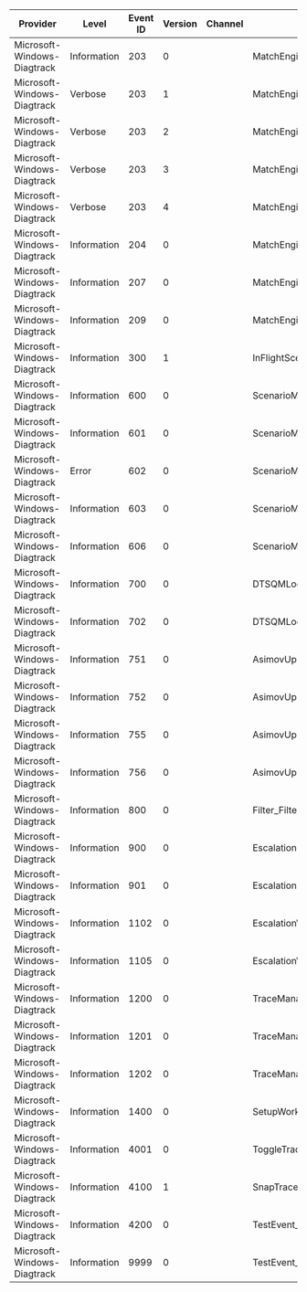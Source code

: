 Provider                     |  Level        |  Event ID  |  Version  |  Channel  |  Task                                             |  Opcode  |  Keyword           |  Message
-----------------------------|---------------|------------|-----------|-----------|---------------------------------------------------|----------|--------------------|---------
Microsoft-Windows-Diagtrack  |  Information  |  203       |  0        |           |  MatchEngine_ScenarioCompleted                    |          |  DiagTrack Status  |
Microsoft-Windows-Diagtrack  |  Verbose      |  203       |  1        |           |  MatchEngine_ScenarioCompleted                    |          |  DiagTrack Status  |
Microsoft-Windows-Diagtrack  |  Verbose      |  203       |  2        |           |  MatchEngine_ScenarioCompleted                    |          |  DiagTrack Status  |
Microsoft-Windows-Diagtrack  |  Verbose      |  203       |  3        |           |  MatchEngine_ScenarioCompleted                    |          |  DiagTrack Status  |
Microsoft-Windows-Diagtrack  |  Verbose      |  203       |  4        |           |  MatchEngine_ScenarioCompleted                    |          |  DiagTrack Status  |
Microsoft-Windows-Diagtrack  |  Information  |  204       |  0        |           |  MatchEngine_ManifestUpdatePruneScenarioList      |          |  DiagTrack Trace   |
Microsoft-Windows-Diagtrack  |  Information  |  207       |  0        |           |  MatchEngine_CompletedManifestUpdate              |          |  DiagTrack Status  |
Microsoft-Windows-Diagtrack  |  Information  |  209       |  0        |           |  MatchEngine_ManifestUpdateMaintainScenarioList   |          |  DiagTrack Trace   |
Microsoft-Windows-Diagtrack  |  Information  |  300       |  1        |           |  InFlightScenario_AddMatchedTrigger               |          |  DiagTrack Spew    |
Microsoft-Windows-Diagtrack  |  Information  |  600       |  0        |           |  ScenarioManager_AcceptScenario                   |          |  DiagTrack Status  |
Microsoft-Windows-Diagtrack  |  Information  |  601       |  0        |           |  ScenarioManager_RejectScenario                   |          |  DiagTrack Status  |
Microsoft-Windows-Diagtrack  |  Error        |  602       |  0        |           |  ScenarioManager_InvalidScenario                  |          |  DiagTrack Status  |
Microsoft-Windows-Diagtrack  |  Information  |  603       |  0        |           |  ScenarioManager_LoadingScenariosStart            |          |  DiagTrack Status  |
Microsoft-Windows-Diagtrack  |  Information  |  606       |  0        |           |  ScenarioManager_LoadingScenariosStop             |          |  DiagTrack Status  |
Microsoft-Windows-Diagtrack  |  Information  |  700       |  0        |           |  DTSQMLogger_UploadScenario                       |          |  DiagTrack Status  |
Microsoft-Windows-Diagtrack  |  Information  |  702       |  0        |           |  DTSQMLogger_SQMSingleInfoStreamRow               |          |  DiagTrack Trace   |
Microsoft-Windows-Diagtrack  |  Information  |  751       |  0        |           |  AsimovUploader_ResponseLog                       |          |  DiagTrack Status  |
Microsoft-Windows-Diagtrack  |  Information  |  752       |  0        |           |  AsimovUploader_AddEvent                          |          |  DiagTrack Status  |
Microsoft-Windows-Diagtrack  |  Information  |  755       |  0        |           |  AsimovUploader_PersistEvent                      |          |  DiagTrack Status  |
Microsoft-Windows-Diagtrack  |  Information  |  756       |  0        |           |  AsimovUploader_UploadEventBuffer                 |          |  DiagTrack Status  |
Microsoft-Windows-Diagtrack  |  Information  |  800       |  0        |           |  Filter_FilterEvaluated                           |          |  DiagTrack Trace   |
Microsoft-Windows-Diagtrack  |  Information  |  900       |  0        |           |  EscalationEngine_Execute                         |          |  DiagTrack Status  |
Microsoft-Windows-Diagtrack  |  Information  |  901       |  0        |           |  EscalationEngine_ExecuteDenied                   |          |  DiagTrack Trace   |
Microsoft-Windows-Diagtrack  |  Information  |  1102      |  0        |           |  EscalationWorkItem_ExecutedAction                |          |  DiagTrack Trace   |
Microsoft-Windows-Diagtrack  |  Information  |  1105      |  0        |           |  EscalationWorkItem_EscalationCompleted           |          |  DiagTrack Trace   |
Microsoft-Windows-Diagtrack  |  Information  |  1200      |  0        |           |  TraceManager_StartingTrace                       |          |  DiagTrack Trace   |
Microsoft-Windows-Diagtrack  |  Information  |  1201      |  0        |           |  TraceManager_StoppingTrace                       |          |  DiagTrack Trace   |
Microsoft-Windows-Diagtrack  |  Information  |  1202      |  0        |           |  TraceManager_SnappingTrace                       |          |  DiagTrack Trace   |
Microsoft-Windows-Diagtrack  |  Information  |  1400      |  0        |           |  SetupWorkItem_ExecutedAction                     |          |  DiagTrack Trace   |
Microsoft-Windows-Diagtrack  |  Information  |  4001      |  0        |           |  ToggleTraceWithCustomFilterAction_CreatedFilter  |          |  DiagTrack Trace   |
Microsoft-Windows-Diagtrack  |  Information  |  4100      |  1        |           |  SnapTrace_SnappingScenarioInformation            |          |  DiagTrack Status  |
Microsoft-Windows-Diagtrack  |  Information  |  4200      |  0        |           |  TestEvent_RADARAction                            |          |  DiagTrack Status  |
Microsoft-Windows-Diagtrack  |  Information  |  9999      |  0        |           |  TestEvent_TestEvent                              |          |  DiagTrack Spew    |